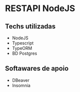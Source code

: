 # RESTAPI NodeJS 
## Techs utilizadas
* NodeJS
* Typescript
* TypeORM
* BD Postgres

## Softawares de apoio
* DBeaver
* Insomnia